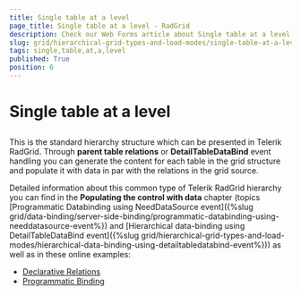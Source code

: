 ```yaml
---
title: Single table at a level
page_title: Single table at a level - RadGrid
description: Check our Web Forms article about Single table at a level.
slug: grid/hierarchical-grid-types-and-load-modes/single-table-at-a-level
tags: single,table,at,a,level
published: True
position: 6
---
```


# Single table at a level



## 

This is the standard hierarchy structure which can be presented in Telerik RadGrid. Through **parent table relations** or **DetailTableDataBind** event handling you can generate the content for each table in the grid structure and populate it with data in par with the relations in the grid source.

Detailed information about this common type of Telerik RadGrid hierarchy you can find in the **Populating the control with data** chapter (topics [Programmatic Databinding using NeedDataSource event]({%slug grid/data-binding/server-side-binding/programmatic-databinding-using-needdatasource-event%}) and [Hierarchical data-binding using DetailTableDataBind event]({%slug grid/hierarchical-grid-types-and-load-modes/hierarchical-data-binding-using-detailtabledatabind-event%})) as well as in these online examples:

* [Declarative Relations](https://demos.telerik.com/aspnet-ajax/Grid/Examples/Hierarchy/DeclarativeRelations/DefaultCS.aspx)
* [Programmatic Binding](https://demos.telerik.com/aspnet-ajax/grid/examples/programming/detailtabledatabind/defaultcs.aspx)
